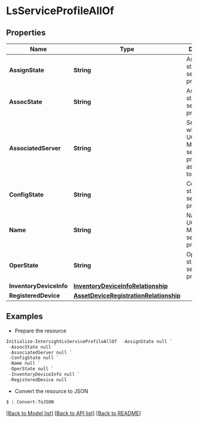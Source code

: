 # LsServiceProfileAllOf
## Properties

Name | Type | Description | Notes
------------ | ------------- | ------------- | -------------
**AssignState** | **String** | Assignment state of the service profile. | [optional] [readonly] 
**AssocState** | **String** | Association state of the service profile. | [optional] [readonly] 
**AssociatedServer** | **String** | Server to which the UCS Manager service profile is associated to. | [optional] [readonly] 
**ConfigState** | **String** | Configuration state of the service profile. | [optional] [readonly] 
**Name** | **String** | Name of the UCS Manager service profile. | [optional] [readonly] 
**OperState** | **String** | Operational state of the service profile. | [optional] [readonly] 
**InventoryDeviceInfo** | [**InventoryDeviceInfoRelationship**](InventoryDeviceInfoRelationship.md) |  | [optional] 
**RegisteredDevice** | [**AssetDeviceRegistrationRelationship**](AssetDeviceRegistrationRelationship.md) |  | [optional] 

## Examples

- Prepare the resource
```powershell
Initialize-IntersightLsServiceProfileAllOf  -AssignState null `
 -AssocState null `
 -AssociatedServer null `
 -ConfigState null `
 -Name null `
 -OperState null `
 -InventoryDeviceInfo null `
 -RegisteredDevice null
```

- Convert the resource to JSON
```powershell
$ | Convert-ToJSON
```

[[Back to Model list]](../README.md#documentation-for-models) [[Back to API list]](../README.md#documentation-for-api-endpoints) [[Back to README]](../README.md)

